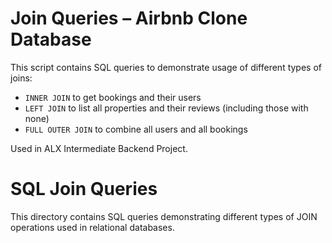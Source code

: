 # Join Queries – Airbnb Clone Database

This script contains SQL queries to demonstrate usage of different types of joins:

- `INNER JOIN` to get bookings and their users
- `LEFT JOIN` to list all properties and their reviews (including those with none)
- `FULL OUTER JOIN` to combine all users and all bookings

Used in ALX Intermediate Backend Project.
# SQL Join Queries

This directory contains SQL queries demonstrating different types of JOIN operations used in relational databases.